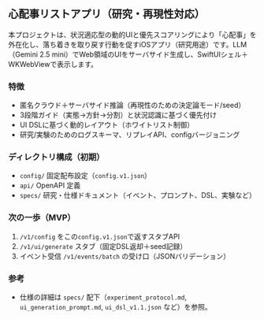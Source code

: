 ## 心配事リストアプリ（研究・再現性対応）

本プロジェクトは、状況適応型の動的UIと優先スコアリングにより「心配事」を外在化し、落ち着きを取り戻す行動を促すiOSアプリ（研究用途）です。LLM（Gemini 2.5 mini）でWeb領域のUIをサーバサイド生成し、SwiftUIシェル＋WKWebViewで表示します。

### 特徴
- 匿名クラウド＋サーバサイド推論（再現性のための決定論モード/seed）
- 3段階ガイド（実態→方針→分割）と状況認識に基づく優先付け
- UI DSLに基づく動的レイアウト（ホワイトリスト制御）
- 研究/実験のためのログスキーマ、リプレイAPI、configバージョニング

### ディレクトリ構成（初期）
- `config/` 固定配布設定（`config.v1.json`）
- `api/` OpenAPI 定義
- `specs/` 研究・仕様ドキュメント（イベント、プロンプト、DSL、実験など）

### 次の一歩（MVP）
1) `/v1/config` をこの`config.v1.json`で返すスタブAPI
2) `/v1/ui/generate` スタブ（固定DSL返却＋seed記録）
3) イベント受信 `/v1/events/batch` の受け口（JSONバリデーション）

### 参考
- 仕様の詳細は `specs/` 配下（`experiment_protocol.md`, `ui_generation_prompt.md`, `ui_dsl_v1.1.json` など）を参照。


